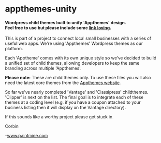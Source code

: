 appthemes-unity
===============

<h4>Wordpress child themes built to unify 'Appthemes' design.<br />Feel free to use but please include some <a href="http://paintmine.com">link loving</a>.</h4>

This is part of a project to connect local small businesses with a series of useful web apps. We're using 'Appthemes' Wordpress themes as our platform.

Each 'Apptheme' comes with its own unique style so we've decided to build a unified set of child themes, allowing developers to keep the same branding across multiple 'Appthemes'.

<strong>Please note:</strong> These are child themes only. To use these files you will also need the latest core themes from the <a href="http://www.appthemes.com/">Appthemes website</a>.

So far we've nearly completed 'Vantage' and 'Classipress' childthemes. 'Clipper' is next on the list.
The final goal is to integrate each of these themes at a coding level (e.g. if you have a coupon attached to your business listing then it will display on the Vantage directory).

If this sounds like a worthy project please get stuck in.

Corbin

-www.paintmine.com
